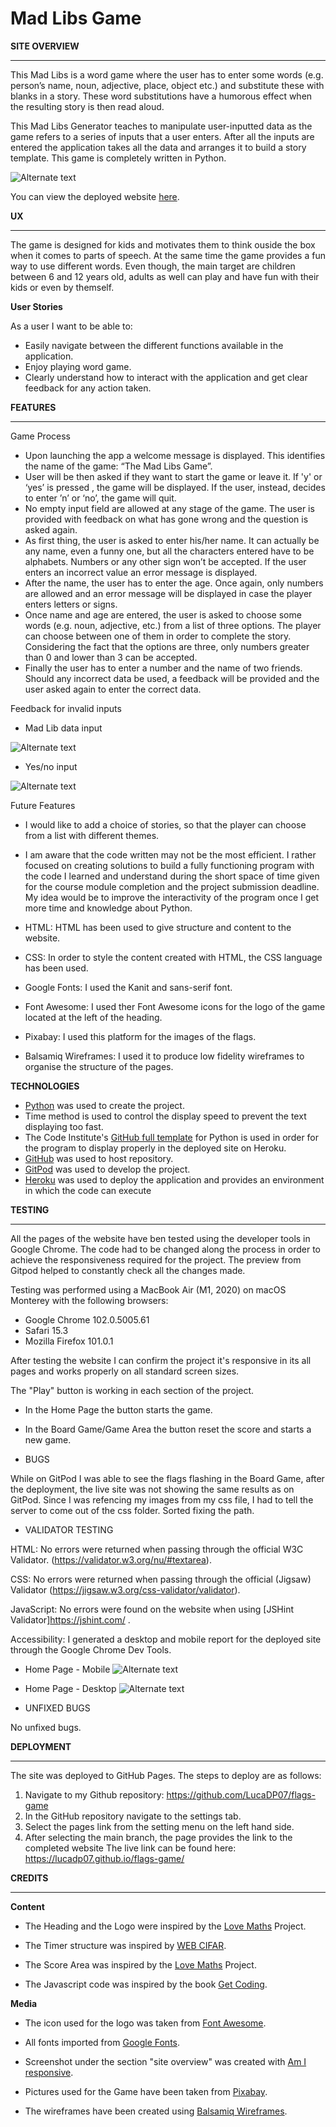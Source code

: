 # Mad Libs Game

**SITE OVERVIEW**
- - - 

This Mad Libs is a word game where the user has to enter some words (e.g. person’s name, noun, adjective, place, object etc.) and substitute these with blanks in a story. These word substitutions have a humorous effect when the resulting story is then read aloud. 

This Mad Libs Generator teaches to manipulate user-inputted data as the game refers to a series of inputs that a user enters. After all the inputs are entered the application takes all the data and arranges it to build a story template. This game is completely written in Python.

![Alternate text](/images/Responsive.png)

You can view the deployed website [here](https://mad-libs01.herokuapp.com/).

**UX**
- - -

The game is designed for kids and motivates them to think ouside the box when it comes to parts of speech. At the same time the game provides a fun way to use different words. Even though, the main target are children between 6 and 12 years old, adults as well can play and have fun with their kids or even by themself.

**User Stories**

As a user I want to be able to:

- Easily navigate between the different functions available in the application.
- Enjoy playing word game.
- Clearly understand how to interact with the application and get clear feedback for any action taken.

**FEATURES**
- - -

 Game Process
 
 - Upon launching the app a welcome message is      displayed. This identifies the name of the game: “The Mad Libs Game”.
 - User will be then asked if they want to start the game or leave it. If 'y' or ‘yes’ is pressed , the game will be displayed. If the user, instead, decides to enter ’n’ or ‘no’, the game will quit. 
 - No empty input field are allowed at any stage of the game. The user is provided with feedback on what has gone wrong and the question is asked again.
 - As first thing, the user is asked to enter his/her name. It can actually be any name, even a funny one, but all the characters entered have to be alphabets. Numbers or any other sign won’t be accepted. If the user enters an incorrect value an error message is displayed.
 - After the name, the user has to enter the age. Once again, only numbers are allowed and an error message will be displayed in case the player enters letters or signs.
 - Once name and age are entered, the user is asked to choose some words (e.g. noun, adjective, etc.) from a list of three options. The player can choose between one of them in order to complete the story. Considering the fact that the options are three, only numbers greater than 0 and lower than 3 can be accepted.
 - Finally the user has to enter a number and the name of two friends. Should any incorrect data be used, a feedback will be provided and the user asked again to enter the correct data.

 
 Feedback for invalid inputs

 - Mad Lib data input

 ![Alternate text](/images/Error.png)

 - Yes/no input

![Alternate text](/images/Error2.png)

Future Features

- I would like to add a choice of stories, so that the player can choose from a list with different themes.
- I am aware that the code written may not be the most efficient. I rather focused on creating solutions to build a fully functioning program with the code I learned and understand during the short space of time given for the course module completion and the project submission deadline. My idea would be to improve the interactivity of the program once I get more time and knowledge about Python.

- HTML: HTML has been used to give structure and content to the website.
- CSS: In order to style the content created with HTML, the CSS language has been used.
- Google Fonts: I used the Kanit and sans-serif font.
- Font Awesome: I used ther Font Awesome icons for the logo of the game located at the left of the heading.
- Pixabay: I used this platform for the images of the flags.
- Balsamiq Wireframes: I used it to produce low fidelity wireframes to organise the structure of the pages.

**TECHNOLOGIES**

- [Python](https://www.python.org/) was used to create the project.
- Time method is used to control the display speed to prevent the text displaying too fast.
- The Code Institute's [GitHub full template](https://github.com/Code-Institute-Org/python-essentials-template) for Python is used in order for the program to display properly in the deployed site on Heroku.
- [GitHub](https://github.com/) was used to host repository.
- [GitPod](https://www.gitpod.io/) was used to develop the project.
- [Heroku](https://dashboard.heroku.com/apps) was used to deploy the application and provides an environment in which the code can execute


**TESTING**
- - - 

All the pages of the website have ben tested using the developer tools in Google Chrome. The code had to be changed along the process in order to achieve the responsiveness required for the project. The preview from Gitpod helped to constantly check all the changes made.

Testing was performed using a MacBook Air (M1, 2020) on macOS Monterey with the following browsers:
- Google Chrome 102.0.5005.61
- Safari 15.3
- Mozilla Firefox 101.0.1

After testing the website I can confirm the project it's responsive in its all pages and works properly on all standard screen sizes.

The "Play" button is working in each section of the project. 
- In the Home Page the button starts the game. 
- In the Board Game/Game Area the button reset the score and starts a new game.


- BUGS

While on GitPod I was able to see the flags flashing in the Board Game, after the deployment, the live site was not showing the same results as on GitPod. Since I was refencing my images from my css file, I had to tell the server to come out of the css folder. Sorted fixing the path.

* VALIDATOR TESTING

HTML: No errors were returned when passing through the official W3C Validator. (https://validator.w3.org/nu/#textarea).

CSS: No errors were returned when passing through the official (Jigsaw) Validator (https://jigsaw.w3.org/css-validator/validator).

JavaScript: No errors were found on the website when using [JSHint Validator]https://jshint.com/ .

Accessibility: I generated a desktop and mobile report for the deployed site through the Google Chrome Dev Tools.

 - Home Page - Mobile
 ![Alternate text](/assets/images/lighthouse.png)
 - Home Page - Desktop
 ![Alternate text](/assets/images/lighthouse_desktop.png)

 
- UNFIXED BUGS

No unfixed bugs.

**DEPLOYMENT**
- - -
The site was deployed to GitHub Pages. The steps to deploy are as follows:

1. Navigate to my Github repository: https://github.com/LucaDP07/flags-game
2. In the GitHub repository navigate to the settings tab.
3. Select the pages link from the setting menu on the left hand side.
4. After selecting the main branch, the page provides the link to the completed website
The live link can be found here: https://lucadp07.github.io/flags-game/

**CREDITS**
- - - 

**Content**

- The Heading and the Logo were inspired by the [Love Maths](https://learn.codeinstitute.net/courses/course-v1:CodeInstitute+LM101+2021_T1/courseware/2d651bf3f23e48aeb9b9218871912b2e/a8ec361b95e94c25bf8a821654bd57bc/?child=first) Project.

- The Timer structure was inspired by [WEB CIFAR](https://www.youtube.com/c/WEBCIFAROfficial).

- The Score Area was inspired by the [Love Maths](https://learn.codeinstitute.net/courses/course-v1:CodeInstitute+LM101+2021_T1/courseware/2d651bf3f23e48aeb9b9218871912b2e/a8ec361b95e94c25bf8a821654bd57bc/?child=first) Project.

- The Javascript code was inspired by the book [Get Coding](https://getcodingkids.com/the-book/).


**Media**

- The icon used for the logo was taken from [Font Awesome](https://fontawesome.com/).

- All fonts imported from [Google Fonts](https://fonts.google.com/).

- Screenshot under the section "site overview" was created with [Am I responsive](https://ui.dev/amiresponsive).

- Pictures used for the Game have been taken from [Pixabay](https://pixabay.com/).

- The wireframes have been created using [Balsamiq Wireframes](https://balsamiq.com/wireframes/).